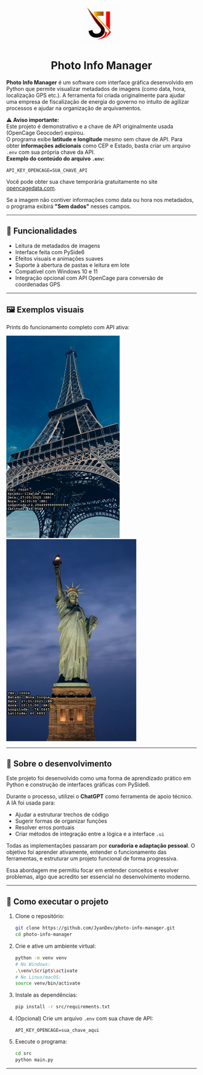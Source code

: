 
<p align="center">
  <img src="assets/icon.png" alt="Ícone" width="100" />
</p>

<h1 align="center">Photo Info Manager</h1>

**Photo Info Manager** é um software com interface gráfica desenvolvido em Python que permite visualizar metadados de imagens (como data, hora, localização GPS etc.). A ferramenta foi criada originalmente para ajudar uma empresa de fiscalização de energia do governo no intuito de agilizar processos e ajudar na organização de arquivamentos.

⚠️ **Aviso importante:**  
Este projeto é demonstrativo e a chave de API originalmente usada (OpenCage Geocoder) expirou.  
O programa exibe **latitude e longitude** mesmo sem chave de API. Para obter **informações adicionais** como CEP e Estado, basta criar um arquivo `.env` com sua própria chave da API.  
**Exemplo do conteúdo do arquivo `.env`:**

```
API_KEY_OPENCAGE=SUA_CHAVE_API
```

Você pode obter sua chave temporária gratuitamente no site [opencagedata.com](https://opencagedata.com/).

Se a imagem não contiver informações como data ou hora nos metadados, o programa exibirá **"Sem dados"** nesses campos.

---

## 🔧 Funcionalidades

- Leitura de metadados de imagens 
- Interface feita com PySide6 
- Efeitos visuais e animações suaves
- Suporte à abertura de pastas e leitura em lote
- Compatível com Windows 10 e 11
- Integração opcional com API OpenCage para conversão de coordenadas GPS

---

<h2>🖼️ Exemplos visuais</h2>

<p>Prints do funcionamento completo com API ativa:</p>

<img src="assets/prints_exemplo/TorreEiffel_Photo_Info_Manager.jpg" alt="Torre Eiffel" width="300"/> <img src="assets/prints_exemplo/EstatuaDaLiberdade_Photo_Info_Manager.jpg" alt="Estátua da Liberdade" width="344"/>

---

## 🧠 Sobre o desenvolvimento

Este projeto foi desenvolvido como uma forma de aprendizado prático em Python e construção de interfaces gráficas com PySide6.

Durante o processo, utilizei o **ChatGPT** como ferramenta de apoio técnico. A IA foi usada para:
- Ajudar a estruturar trechos de código
- Sugerir formas de organizar funções
- Resolver erros pontuais
- Criar métodos de integração entre a lógica e a interface `.ui`

Todas as implementações passaram por **curadoria e adaptação pessoal**. O objetivo foi aprender ativamente, entender o funcionamento das ferramentas, e estruturar um projeto funcional de forma progressiva.

Essa abordagem me permitiu focar em entender conceitos e resolver problemas, algo que acredito ser essencial no desenvolvimento moderno.

---

## 🚀 Como executar o projeto

1. Clone o repositório:
   ```bash
   git clone https://github.com/JyanDev/photo-info-manager.git
   cd photo-info-manager
   ```

2. Crie e ative um ambiente virtual:
   ```bash
   python -m venv venv
   # No Windows:
   .\venv\Scripts\activate
   # No Linux/macOS:
   source venv/bin/activate
   ```

3. Instale as dependências:
   ```bash
   pip install -r src/requirements.txt
   ```

4. (Opcional) Crie um arquivo `.env` com sua chave de API:
   ```
   API_KEY_OPENCAGE=sua_chave_aqui
   ```

5. Execute o programa:
   ```bash
   cd src
   python main.py
   ```

---

